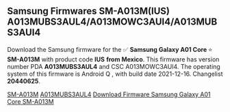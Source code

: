 <h2>Samsung Firmwares SM-A013M(IUS) A013MUBS3AUL4/A013MOWC3AUI4/A013MUBS3AUI4</h2>
Download the Samsung firmware for the ✅ <strong>Samsung Galaxy A01 Core </strong> ⭐ <strong>SM-A013M</strong> with product code <strong>IUS</strong> <strong> from Mexico</strong>. This firmware has version number PDA <strong>A013MUBS3AUL4</strong> and CSC A013MOWC3AUI4. The operating system of this firmware is Android Q , with build date 2021-12-16. Changelist <strong>20440625</strong>.


[SM-A013M](https://samfirm.shop/samsung/model/SM-A013M)
[A013MUBS3AUL4](https://samfirm.shop/samsung/pda/A013MUBS3AUL4)
[Download Firmware Samsung Galaxy A01 Core SM-A013M](https://samfirm.shop/samsung/firmware/483609)
